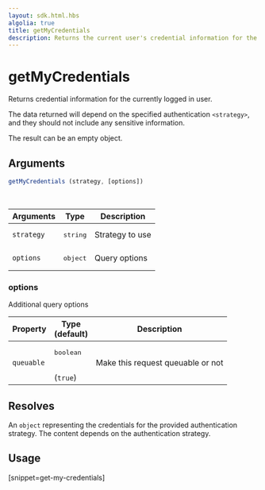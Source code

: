 ```yaml
---
layout: sdk.html.hbs
algolia: true
title: getMyCredentials
description: Returns the current user's credential information for the specified strategy.
---
```


# getMyCredentials

Returns credential information for the currently logged in user.

The data returned will depend on the specified authentication `<strategy>`, and they should not include any sensitive information.

The result can be an empty object.

## Arguments

```javascript
getMyCredentials (strategy, [options])
```

<br/>

| Arguments    | Type    | Description
|--------------|---------|-------------
| `strategy` | <pre>string</pre> | Strategy to use
| `options` | <pre>object</pre> | Query options


### **options**

Additional query options

| Property     | Type<br/>(default)    | Description   |
| -------------- | --------- | ------------- |
|  `queuable`  |  <pre>boolean</pre> <br/>(`true`) |  Make this request queuable or not  |


## Resolves

An `object` representing the credentials for the provided authentication strategy.
The content depends on the authentication strategy.

## Usage

[snippet=get-my-credentials]
